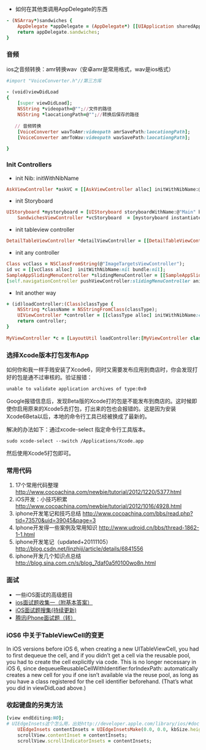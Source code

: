 - 如何在其他类调用AppDelegate的东西
```ruby
- (NSArray*)sandwiches {
    AppDelegate *appDelegate = (AppDelegate*) [[UIApplication sharedApplication] delegate];
    return appDelegate.sandwiches;
}
```

### 音频
ios之音频转换：amr转换wav（安卓amr是常用格式，wav是ios格式）
```ruby
#import "VoiceConverter.h"//第三方库

- (void)viewDidLoad
{
    [super viewDidLoad];
    NSString *videopath=@"";//文件的路径
    NSString *laocationgPath=@"";//转换后保存的路径
   
   // 音频转换
    [VoiceConverter wavToAmr:videopath amrSavePath:laocationgPath];
    [VoiceConverter amrToWav:videopath wavSavePath:laocationgPath];
  
}
```

### Init Controllers
- init Nib: initWithNibName
```ruby
AskViewController *askVC = [[AskViewController alloc] initWithNibName:@"AskViewController" bundle:nil];
```

- init Storyboard
```ruby
UIStoryboard *mystoryboard = [UIStoryboard storyboardWithName:@"Main" bundle:nil];
    SandwichesViewController *vcStoryboard  = [mystoryboard instantiateViewControllerWithIdentifier:@"SnandwichVC"];
```

- init tableview controller
```ruby
DetailTableViewController *detailViewController = [[DetailTableViewController alloc] initWithStyle:UITableViewStylePlain];
```

- init any controller
```ruby
Class vcClass = NSClassFromString(@"ImageTargetsViewController");
id vc = [[vcClass alloc]  initWithNibName:nil bundle:nil];
SampleAppSlidingMenuController *slidingMenuController = [[SampleAppSlidingMenuController alloc] initWithRootViewController:vc]; 
[self.navigationController pushViewController:slidingMenuController animated:NO];
```

- Init another way
```ruby
+ (id)loadController:(Class)classType {
    NSString *className = NSStringFromClass(classType);
    UIViewController *controller = [[classType alloc] initWithNibName:className bundle:nil];
    return controller;
}
    
MyViewController *c = [LayoutUtil loadController:[MyViewController class]];
```

### 选择Xcode版本打包发布App

如何你和我一样手贱安装了Xcode6，同时又需要发布应用到商店时，你会发现打好的包是通不过审核的。验证报错：

    unable to validate application archives of type:0x0

Google报错信息后，发现Beta版的Xcode打的包是不能发布到商店的。这时候即使你启用原来的Xcode5去打包，打出来的包也会报错的。这是因为安装Xcode6Beta以后，本地的命令行工具已经被换成了最新的。

解决的办法如下：通过xcode-select 指定命令行工具版本。

    sudo xcode-select --switch /Applications/Xcode.app
然后使用Xcode5打包即可。

### 常用代码
1. 17个常用代码整理 http://www.cocoachina.com/newbie/tutorial/2012/1220/5377.html
2. iOS开发：小技巧积累 http://www.cocoachina.com/newbie/tutorial/2012/1016/4928.html
3. iphone开发笔记和技巧总结 http://www.cocoachina.com/bbs/read.php?tid=73570&uid=39045&page=3
4. Iphone开发得一些案例及常用知识 http://www.udroid.cn/bbs/thread-1862-1-1.html
5. iphone开发笔记（updated+20111105）http://blog.csdn.net/linzhiji/article/details/6841556
6. iphone开发几个知识点总结 http://blog.sina.com.cn/s/blog_7daf0a5f0100wo8n.html

### 面试
- 一些iOS面试的高级题目
- [ios面试题收集一（附基本答案）](http://blog.csdn.net/nono_love_lilith/article/details/7873042)
- [iOS面试题搜集(持续更新)](http://blog.csdn.net/iukey/article/details/7590557)
- [腾讯iPhone面试题（转）](http://blog.csdn.net/totogo2010/article/details/6321915)

### iOS6 中关于TableViewCell的变更
In iOS versions before iOS 6, when creating a new UITableViewCell, you had to first dequeue the cell, and if you didn’t get a cell via the reusable pool, you had to create the cell explicitly via code. This is no longer necessary in iOS 6, since dequeueReusableCellWithIdentifier:forIndexPath: automatically creates a new cell for you if one isn’t available via the reuse pool, as long as you have a class registered for the cell identifier beforehand. (That’s what you did in viewDidLoad above.)

### 收起键盘的另类方法
```ruby
[view endEditing:NO];
# UIEdgeInsets这个怎么用，出处http://developer.apple.com/library/ios/#documentation/StringsTextFonts/Conceptual/TextAndWebiPhoneOS/KeyboardManagement/KeyboardManagement
    UIEdgeInsets contentInsets = UIEdgeInsetsMake(0.0, 0.0, kbSize.height, 0.0);
    scrollView.contentInset = contentInsets;
    scrollView.scrollIndicatorInsets = contentInsets;
```
